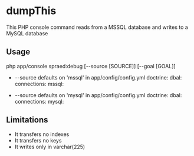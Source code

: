 # dumpThis
This PHP console command reads from a MSSQL database and writes to a MySQL database

## Usage
php app/console spraed:debug [--source [SOURCE]] [--goal [GOAL]]

* --source defaults on 'mssql' in app/config/config.yml
doctrine:
    dbal:
        connections:
            mssql:

* --source defaults on 'mysql' in app/config/config.yml
doctrine:
    dbal:
        connections:
            mysql:

## Limitations
* It transfers no indexes
* It transfers no keys
* It writes only in varchar(225)
